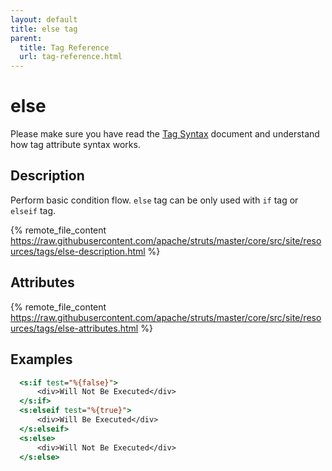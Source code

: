 ```yaml
---
layout: default
title: else tag
parent:
  title: Tag Reference
  url: tag-reference.html
---
```


# else

Please make sure you have read the [Tag Syntax](tag-syntax) document and understand how tag attribute syntax works.

## Description

Perform basic condition flow. `else` tag can be only used with `if` tag or `elseif` tag.

{% remote_file_content https://raw.githubusercontent.com/apache/struts/master/core/src/site/resources/tags/else-description.html %}

## Attributes

{% remote_file_content https://raw.githubusercontent.com/apache/struts/master/core/src/site/resources/tags/else-attributes.html %}

## Examples

```jsp
  <s:if test="%{false}">
      <div>Will Not Be Executed</div>
  </s:if>
  <s:elseif test="%{true}">
      <div>Will Be Executed</div>
  </s:elseif>
  <s:else>
      <div>Will Not Be Executed</div>
  </s:else>
```
